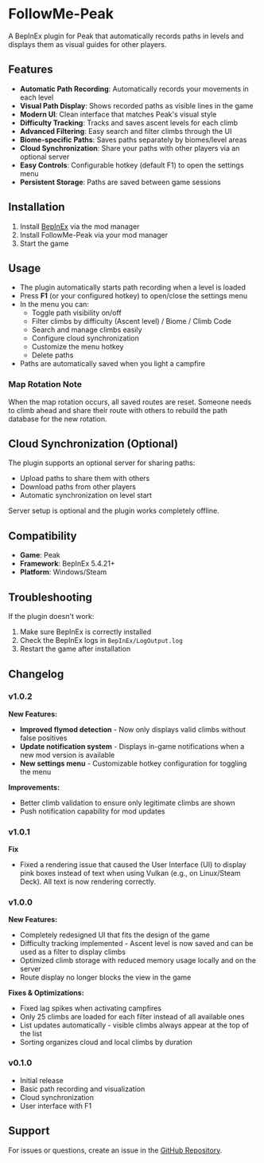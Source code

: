 # FollowMe-Peak

A BepInEx plugin for Peak that automatically records paths in levels and displays them as visual guides for other players.

## Features

- **Automatic Path Recording**: Automatically records your movements in each level
- **Visual Path Display**: Shows recorded paths as visible lines in the game
- **Modern UI**: Clean interface that matches Peak's visual style
- **Difficulty Tracking**: Tracks and saves ascent levels for each climb
- **Advanced Filtering**: Easy search and filter climbs through the UI
- **Biome-specific Paths**: Saves paths separately by biomes/level areas
- **Cloud Synchronization**: Share your paths with other players via an optional server
- **Easy Controls**: Configurable hotkey (default F1) to open the settings menu
- **Persistent Storage**: Paths are saved between game sessions

## Installation

1. Install [BepInEx](https://thunderstore.io/c/peak/p/BepInEx/BepInExPack_PEAK/) via the mod manager
2. Install FollowMe-Peak via your mod manager
3. Start the game

## Usage

- The plugin automatically starts path recording when a level is loaded
- Press **F1** (or your configured hotkey) to open/close the settings menu
- In the menu you can:
  - Toggle path visibility on/off
  - Filter climbs by difficulty (Ascent level) / Biome / Climb Code
  - Search and manage climbs easily
  - Configure cloud synchronization
  - Customize the menu hotkey
  - Delete paths
- Paths are automatically saved when you light a campfire

### Map Rotation Note
When the map rotation occurs, all saved routes are reset. Someone needs to climb ahead and share their route with others to rebuild the path database for the new rotation.

## Cloud Synchronization (Optional)

The plugin supports an optional server for sharing paths:
- Upload paths to share them with others
- Download paths from other players
- Automatic synchronization on level start

Server setup is optional and the plugin works completely offline.

## Compatibility

- **Game**: Peak
- **Framework**: BepInEx 5.4.21+
- **Platform**: Windows/Steam

## Troubleshooting

If the plugin doesn't work:
1. Make sure BepInEx is correctly installed
2. Check the BepInEx logs in `BepInEx/LogOutput.log`
3. Restart the game after installation

## Changelog

### v1.0.2

**New Features:**
- **Improved flymod detection** - Now only displays valid climbs without false positives
- **Update notification system** - Displays in-game notifications when a new mod version is available
- **New settings menu** - Customizable hotkey configuration for toggling the menu

**Improvements:**
- Better climb validation to ensure only legitimate climbs are shown
- Push notification capability for mod updates

### v1.0.1

**Fix**
- Fixed a rendering issue that caused the User Interface (UI) to display pink boxes instead of text when using Vulkan (e.g., on Linux/Steam Deck). All text is now rendering correctly.

### v1.0.0

**New Features:**
- Completely redesigned UI that fits the design of the game
- Difficulty tracking implemented - Ascent level is now saved and can be used as a filter to display climbs
- Optimized climb storage with reduced memory usage locally and on the server
- Route display no longer blocks the view in the game

**Fixes & Optimizations:**
- Fixed lag spikes when activating campfires
- Only 25 climbs are loaded for each filter instead of all available ones
- List updates automatically - visible climbs always appear at the top of the list
- Sorting organizes cloud and local climbs by duration

### v0.1.0
- Initial release
- Basic path recording and visualization
- Cloud synchronization
- User interface with F1

## Support

For issues or questions, create an issue in the [GitHub Repository](https://github.com/ThomasAusHH/FollowMe-Peak).